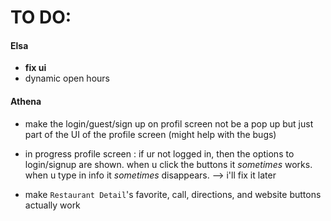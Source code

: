 # TO DO:

#### Elsa

- **fix ui**
- dynamic open hours

#### Athena

- make the login/guest/sign up on profil screen not be a pop up but just part of the UI of the profile screen (might help with the bugs)

- in progress profile screen : if ur not logged in, then the options to login/signup are shown. when u click the buttons it _sometimes_ works. when u type in info it _sometimes_ disappears. --> i'll fix it later
- make `Restaurant Detail`'s favorite, call, directions, and website buttons actually work
